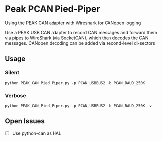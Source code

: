 # Peak PCAN Pied-Piper
Using the PEAK CAN adapter with Wireshark for CANopen logging

Use a PEAK USB CAN adapter to record CAN  messages and forward them via pipes to WireShark (via SocketCAN), which then decodes the CAN messages. CANopen decoding can be added via second-level di-sectors

## Usage

### Silent ###

```
python PEAK_CAN_Pied_Piper.py -p PCAN_USBBUS2 -b PCAN_BAUD_250K
```

### Verbose ###

```
python PEAK_CAN_Pied_Piper.py -p PCAN_USBBUS2 -b PCAN_BAUD_250K -v
```

## Open Issues

- [ ] Use python-can as HAL

